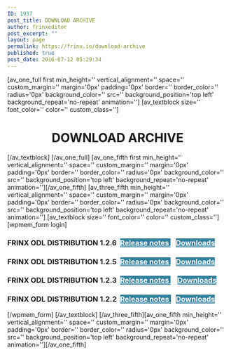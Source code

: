 ```yaml
---
ID: 1937
post_title: DOWNLOAD ARCHIVE
author: frinxeditor
post_excerpt: ""
layout: page
permalink: https://frinx.io/download-archive
published: true
post_date: 2016-07-12 05:29:34
---
```

[av_one_full first min_height='' vertical_alignment='' space='' custom_margin='' margin='0px' padding='0px' border='' border_color='' radius='0px' background_color='' src='' background_position='top left' background_repeat='no-repeat' animation=''] [av_textblock size='' font_color='' color='' custom_class='']

<h1 style="text-align: center">
  DOWNLOAD ARCHIVE
</h1>

[/av_textblock] [/av_one_full] [av_one_fifth first min_height='' vertical_alignment='' space='' custom_margin='' margin='0px' padding='0px' border='' border_color='' radius='0px' background_color='' src='' background_position='top left' background_repeat='no-repeat' animation=''][/av_one_fifth] [av_three_fifth min_height='' vertical_alignment='' space='' custom_margin='' margin='0px' padding='0px' border='' border_color='' radius='0px' background_color='' src='' background_position='top left' background_repeat='no-repeat' animation=''] [av_textblock size='' font_color='' color='' custom_class=''] [wpmem_form login]

### FRINX ODL DISTRIBUTION 1.2.6  <a class="fasc-button fasc-size-medium fasc-type-flat" style="background-color: #33809e;color: #ffffff" href="https://frinx.io/frinx-documents/frinx-odl-distribution-1-2-6.html"><u>Release notes </u></a>   <a class="fasc-button fasc-size-medium fasc-type-flat" style="background-color: #33809e;color: #ffffff" href="https://license.frinx.io/download/distribution-karaf-1.2.6.frinx.zip"><u>Downloads</u></a>

<h3 style="text-align: left">
  FRINX ODL DISTRIBUTION 1.2.5  <a class="fasc-button fasc-size-medium fasc-type-flat" style="background-color: #33809e;color: #ffffff" href="https://frinx.io/frinx-documents/frinx-odl-distribution-1-2-5.html">Release notes </a>   <a class="fasc-button fasc-size-medium fasc-type-flat" style="background-color: #33809e;color: #ffffff" href="https://license.frinx.io/download/distribution-karaf-1.2.5.frinx.zip">Downloads</a>
</h3>

<h3 style="text-align: left">
  FRINX ODL DISTRIBUTION 1.2.3  <a class="fasc-button fasc-size-medium fasc-type-flat" style="background-color: #33809e;color: #ffffff" href="https://frinx.io/frinx-documents/frinx-odl-distribution-1-2-3.html">Release notes </a>    <a class="fasc-button fasc-size-medium fasc-type-flat" style="background-color: #33809e;color: #ffffff" href="https://license.frinx.io/download/distribution-karaf-1.2.3.frinx.zip">Downloads</a>
</h3>

<h3 style="text-align: left">
  FRINX ODL DISTRIBUTION 1.2.2  <a class="fasc-button fasc-size-medium fasc-type-flat" style="background-color: #33809e;color: #ffffff" href="https://frinx.io/frinx-documents/frinx-odl-distribution-1-2-2.html">Release notes </a>   <a class="fasc-button fasc-size-medium fasc-type-flat" style="background-color: #33809e;color: #ffffff" href="https://license.frinx.io/download/distribution-karaf-1.2.2.frinx.zip">Downloads</a>
</h3>

[/wpmem_form] [/av_textblock] [/av_three_fifth][av_one_fifth min_height='' vertical_alignment='' space='' custom_margin='' margin='0px' padding='0px' border='' border_color='' radius='0px' background_color='' src='' background_position='top left' background_repeat='no-repeat' animation=''][/av_one_fifth]